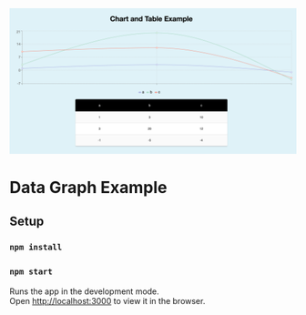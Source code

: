 ![Data Graph Example Screenshot](public/DataGraph_screenshot.png)

# Data Graph Example

## Setup

### `npm install` 
### `npm start`

Runs the app in the development mode.<br />
Open [http://localhost:3000](http://localhost:3000) to view it in the browser.

